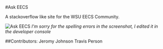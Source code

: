 #Ask EECS

A stackoverflow like site for the WSU EECS Community.

![Ask EECS](http://i.imgur.com/MvlS2yt.png)
*I'm sorry for the spelling errors in the screenshot, I edited it in the developer console*

##Contributors:
Jeromy Johnson
Travis Person
